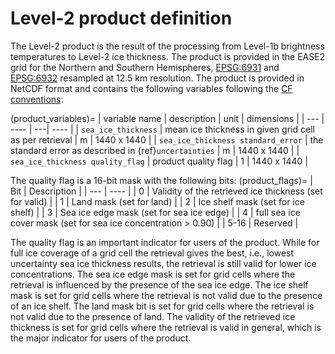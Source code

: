 # Level-2 product definition

The Level-2 product is the result of the processing from Level-1b brightness
temperatures to Level-2 ice thickness. The product is provided in the EASE2 grid for the Northern and Southern Hemispheres, [EPSG:6931](https://epsg.io/6931) and [EPSG:6932](https://epsg.io/6932) resampled at 12.5&nbsp;km resolution. The product is provided in
NetCDF format and contains the following variables following the [CF
conventions](http://cfconventions.org/):

(product_variables)=
| variable name | description | unit | dimensions |
| --- | ---- | ---| ---- |
| `sea_ice_thickness` | mean ice thickness in given grid cell as per retrieval | m | 1440 x 1440 |
| `sea_ice_thickness standard_error` | the standard error as described in {ref}`uncertainties` | m | 1440 x 1440 |
| `sea_ice_thickness quality_flag` | product quality flag | 1 | 1440 x 1440 | 


The quality flag is a 16-bit mask with the following bits:
(product_flags)=
| Bit | Description |
| --- | ---- |
| 0 | Validity of the retrieved ice thickness (set for valid) |
| 1 | Land mask (set for land) |
| 2 | Ice shelf mask (set for ice shelf) |
| 3 | Sea ice edge mask (set for sea ice edge) |
| 4 | full sea ice cover mask (set for sea ice concentration > 0.90) |
| 5-16 | Reserved |


The quality flag is an important indicator for users of the product. While for
full ice coverage of a grid cell the retrieval gives the best, i.e., lowest uncertainty sea ice thickness results,
the retrieval is still valid for lower ice concentrations. The sea ice edge mask is set
for grid cells where the retrieval is influenced by the presence of the sea
ice edge. The ice shelf mask is set for grid cells where the retrieval is
not valid due to the presence of an ice shelf. The land mask bit is set for
grid cells where the retrieval is not valid due to the presence of land.
The validity of the retrieved ice thickness is set for grid cells where the
retrieval is valid in general, which is the major indicator for users of
the product.
